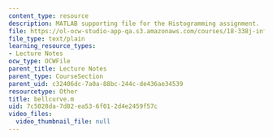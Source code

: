 ```yaml
---
content_type: resource
description: MATLAB supporting file for the Histogramming assignment.
file: https://ol-ocw-studio-app-qa.s3.amazonaws.com/courses/18-338j-infinite-random-matrix-theory-fall-2004/7c5028da7d82ea536f012d4e2459f57c_bellcurve.m
file_type: text/plain
learning_resource_types:
- Lecture Notes
ocw_type: OCWFile
parent_title: Lecture Notes
parent_type: CourseSection
parent_uid: c32406dc-7a0a-88bc-244c-de436ae34539
resourcetype: Other
title: bellcurve.m
uid: 7c5028da-7d82-ea53-6f01-2d4e2459f57c
video_files:
  video_thumbnail_file: null
---
```

